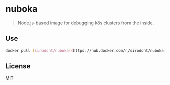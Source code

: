 # nuboka

> Node.js-based image for debugging k8s clusters from the inside.

## Use

```sh
docker pull [sirodoht/nuboka](https://hub.docker.com/r/sirodoht/nuboka)
```

## License

MIT
